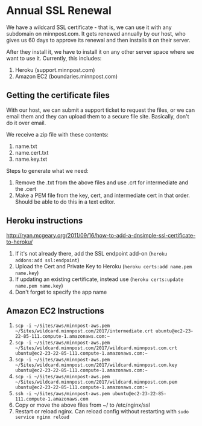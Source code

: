 # Annual SSL Renewal

We have a wildcard SSL certificate - that is, we can use it with any subdomain on minnpost.com. It gets renewed annually by our host, who gives us 60 days to approve its renewal and then installs it on their server.

After they install it, we have to install it on any other server space where we want to use it. Currently, this includes:

1. Heroku (support.minnpost.com)
2. Amazon EC2 (boundaries.minnpost.com)

## Getting the certificate files

With our host, we can submit a support ticket to request the files, or we can email them and they can upload them to a secure file site. Basically, don't do it over email.

We receive a zip file with these contents:

1. name.txt
2. name.cert.txt
3. name.key.txt

Steps to generate what we need:

1. Remove the .txt from the above files and use .crt for intermediate and the .cert
2. Make a PEM file from the key, cert, and intermediate cert in that order. Should be able to do this in a text editor.

## Heroku instructions

http://ryan.mcgeary.org/2011/09/16/how-to-add-a-dnsimple-ssl-certificate-to-heroku/

1. If it's not already there, add the SSL endpoint add-on (`heroku addons:add ssl:endpoint`)
2. Upload the Cert and Private Key to Heroku (`heroku certs:add name.pem name.key`)
3. If updating an existing certificate, instead use (`heroku certs:update name.pem name.key`)
4. Don't forget to specify the app name

## Amazon EC2 Instructions

1. `scp -i ~/Sites/aws/minnpost-aws.pem ~/Sites/wildcard.minnpost.com/2017/intermediate.crt ubuntu@ec2-23-22-85-111.compute-1.amazonaws.com:~`
2. `scp -i ~/Sites/aws/minnpost-aws.pem ~/Sites/wildcard.minnpost.com/2017/wildcard.minnpost.com.crt ubuntu@ec2-23-22-85-111.compute-1.amazonaws.com:~`
3. `scp -i ~/Sites/aws/minnpost-aws.pem ~/Sites/wildcard.minnpost.com/2017/wildcard.minnpost.com.key ubuntu@ec2-23-22-85-111.compute-1.amazonaws.com:~`
4. `scp -i ~/Sites/aws/minnpost-aws.pem ~/Sites/wildcard.minnpost.com/2017/wildcard.minnpost.com.pem ubuntu@ec2-23-22-85-111.compute-1.amazonaws.com:~`
5. `ssh -i ~/Sites/aws/minnpost-aws.pem ubuntu@ec2-23-22-85-111.compute-1.amazonaws.com`
6. Copy or move the above files from ~/ to /etc/nginx/ssl
7. Restart or reload nginx. Can reload config without restarting with `sudo service nginx reload`

